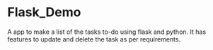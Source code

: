 # Flask_Demo

A app to make a list of the tasks to-do using flask and python. It has features to update and delete the task as per requirements. 
